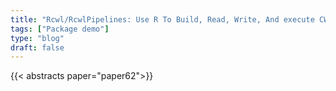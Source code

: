 ```yaml
---
title: "Rcwl/RcwlPipelines: Use R To Build, Read, Write, And execute CWL Workflows***"
tags: ["Package demo"]
type: "blog"
draft: false
---
```


{{< abstracts paper="paper62">}}


